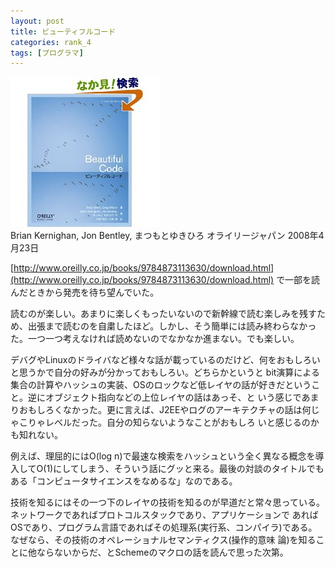 ```yaml
---
layout: post
title: ビューティフルコード
categories: rank_4
tags: [プログラマ]
---
```



<div class="book"><div class="book_image"><a href="http://www.amazon.co.jp/dp/4873113636/"><img src="/images/39.jpg"></a></div><div class="book_info">Brian Kernighan, Jon Bentley, まつもとゆきひろ オライリージャパン 2008年4月23日</div><div class="clear"></div></div>

 [http://www.oreilly.co.jp/books/9784873113630/download.html](http://www.oreilly.co.jp/books/9784873113630/download.html)
で一部を読んだときから発売を待ち望んでいた。

読むのが楽しい。あまりに楽しくもったいないので新幹線で読む楽しみを残すため、出張まで読むのを自粛したほど。しかし、そう簡単には読み終わらなかった。一つ一つ考えなければ読めないのでなかなか進まない。でも楽しい。

デバグやLinuxのドライバなど様々な話が載っているのだけど、何をおもしろいと思うかで自分の好みが分かっておもしろい。どちらかというと bit演算による集合の計算やハッシュの実装、OSのロックなど低レイヤの話が好きだということ。逆にオブジェクト指向などの上位レイヤの話はあっそ、と いう感じであまりおもしろくなかった。更に言えば、J2EEやログのアーキテクチャの話は何じゃこりゃレベルだった。自分の知らないようなことがおもしろ いと感じるのかも知れない。

例えば、理屈的にはO(log n)で最速な検索をハッシュという全く異なる概念を導入してO(1)にしてしまう、そういう話にグッと来る。最後の対談のタイトルでもある「コンピュータサイエンスをなめるな」なのである。

技術を知るにはその一つ下のレイヤの技術を知るのが早道だと常々思っている。ネットワークであればプロトコルスタックであり、アプリケーションで あればOSであり、プログラム言語であればその処理系(実行系、コンパイラ)である。なぜなら、その技術のオペレーショナルセマンティクス(操作的意味 論)を知ることに他ならないからだ、とSchemeのマクロの話を読んで思った次第。
